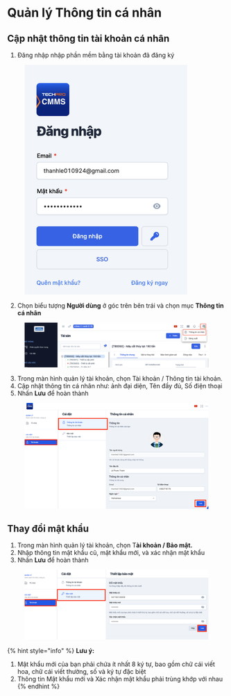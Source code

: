 # Quản lý Thông tin cá nhân

## Cập nhật thông tin tài khoản cá nhân

1. Đăng nhập nhập phần mềm bằng tài khoản đã đăng ký

<figure><img src="../../.gitbook/assets/Screenshot 2024-10-09 at 11.02.28.png" alt="" width="375"><figcaption></figcaption></figure>

2. Chọn biểu tượng **Người dùng** ở góc trên bên trái và chọn mục **Thông tin cá nhân**

<figure><img src="../../.gitbook/assets/Screenshot 2024-10-09 at 11.25.33 (1).png" alt=""><figcaption></figcaption></figure>

3. Trong màn hình quản lý tài khoản, chọn Tài khoản / Thông tin tài khoản.
4. Cập nhật thông tin cá nhân như: ảnh đại diện, Tên đầy đủ, Số điện thoại
5. Nhấn **Lưu** để hoàn thành

<figure><img src="../../.gitbook/assets/Screenshot 2024-10-09 at 11.30.32.png" alt=""><figcaption></figcaption></figure>

## Thay đổi mật khẩu

1. Trong màn hình quản lý tài khoản, chọn T**ài khoản / Bảo mật.**
2. Nhập thông tin mật khẩu cũ, mật khẩu mới, và xác nhận mật khẩu
3. Nhấn **Lưu** để hoàn thành

<figure><img src="../../.gitbook/assets/Screenshot 2024-10-09 at 11.34.27.png" alt=""><figcaption></figcaption></figure>

{% hint style="info" %}
**Lưu ý:**

1. Mật khẩu mới của bạn phải chứa ít nhất 8 ký tự, bao gồm chữ cái viết hoa, chữ cái viết thường, số và ký tự đặc biệt
2. Thông tin Mật khẩu mới và Xác nhận mật khẩu phải trùng khớp với nhau
{% endhint %}
